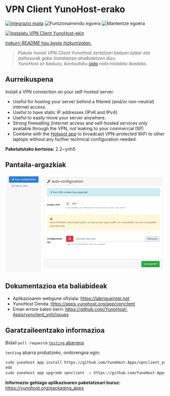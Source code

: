 <!--
Ohart ongi: README hau automatikoki sortu da <https://github.com/YunoHost/apps/tree/master/tools/readme_generator>ri esker
EZ editatu eskuz.
-->

# VPN Client YunoHost-erako

[![Integrazio maila](https://dash.yunohost.org/integration/vpnclient.svg)](https://ci-apps.yunohost.org/ci/apps/vpnclient/) ![Funtzionamendu egoera](https://ci-apps.yunohost.org/ci/badges/vpnclient.status.svg) ![Mantentze egoera](https://ci-apps.yunohost.org/ci/badges/vpnclient.maintain.svg)

[![Instalatu VPN Client YunoHost-ekin](https://install-app.yunohost.org/install-with-yunohost.svg)](https://install-app.yunohost.org/?app=vpnclient)

*[Irakurri README hau beste hizkuntzatan.](./ALL_README.md)*

> *Pakete honek VPN Client YunoHost zerbitzari batean azkar eta zailtasunik gabe instalatzea ahalbidetzen dizu.*  
> *YunoHost ez baduzu, kontsultatu [gida](https://yunohost.org/install) nola instalatu ikasteko.*

## Aurreikuspena

Install a VPN connection on your self-hosted server.
* Useful for hosting your server behind a filtered (and/or non-neutral) internet access.
* Useful to have static IP addresses (IPv6 and IPv4).
* Useful to easily move your server anywhere.
* Strong firewalling (internet access and self-hosted services only available through the VPN, not leaking to your commercial ISP)
* Combine with the [Hotspot app](https://github.com/YunoHost-Apps/hotspot_ynh) to broadcast VPN-protected WiFi to other laptops without any further technical configuration needed.



**Paketatutako bertsioa:** 2.2~ynh5

## Pantaila-argazkiak

![VPN Client(r)en pantaila-argazkia](./doc/screenshots/vpnclient.png)

## Dokumentazioa eta baliabideak

- Aplikazioaren webgune ofiziala: <https://labriqueinter.net>
- YunoHost Denda: <https://apps.yunohost.org/app/vpnclient>
- Eman errore baten berri: <https://github.com/YunoHost-Apps/vpnclient_ynh/issues>

## Garatzaileentzako informazioa

Bidali `pull request`a [`testing` abarrera](https://github.com/YunoHost-Apps/vpnclient_ynh/tree/testing).

`testing` abarra probatzeko, ondorengoa egin:

```bash
sudo yunohost app install https://github.com/YunoHost-Apps/vpnclient_ynh/tree/testing --debug
edo
sudo yunohost app upgrade vpnclient -u https://github.com/YunoHost-Apps/vpnclient_ynh/tree/testing --debug
```

**Informazio gehiago aplikazioaren paketatzeari buruz:** <https://yunohost.org/packaging_apps>
